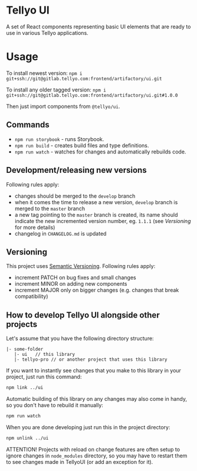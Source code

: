 # Tellyo UI
A set of React components representing basic UI elements that are ready to use in various Tellyo applications. 

# Usage
To install newest version:
`npm i git+ssh://git@gitlab.tellyo.com:frontend/artifactory/ui.git`
<!-- -->
To install any older tagged version:
`npm i git+ssh://git@gitlab.tellyo.com:frontend/artifactory/ui.git#1.0.0`

Then just import components from `@tellyo/ui`.

## Commands
- `npm run storybook` - runs Storybook.
- `npm run build` - creates build files and type definitions.
- `npm run watch` - watches for changes and automatically rebuilds code.

## Development/releasing new versions
Following rules apply:
- changes should be merged to the `develop` branch
- when it comes the time to release a new version, `develop` branch is merged to the `master` branch
- a new tag pointing to the `master` branch is created, its name should indicate the new incremented version number, eg. `1.1.1` (see *Versioning* for more details)
- changelog in `CHANGELOG.md` is updated

## Versioning
This project uses [Semantic Versioning](https://semver.org/). Following rules apply:
- increment PATCH on bug fixes and small changes
- increment MINOR on adding new components
- increment MAJOR only on bigger changes (e.g. changes that break compatibility)

## How to develop Tellyo UI alongside other projects
Let's assume that you have the following directory structure:
```
|- some-folder
   |- ui   // this library
   |- tellyo-pro // or another project that uses this library
```
If you want to instantly see changes that you make to this library in your project, just run this command:
```bash
npm link ../ui
```

Automatic building of this library on any changes may also come in handy, so you don't have to rebuild it manually:
```bash
npm run watch
```

When you are done developing just run this in the project directory:
```bash
npm unlink ../ui
```

ATTENTION! Projects with reload on change features are often setup to ignore changes in `node_modules` directory, so you may have to restart them to see changes made in TellyoUI (or add an exception for it).
